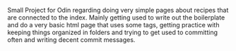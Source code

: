 Small Project for Odin regarding doing very simple pages about recipes that are connected to the index.
Mainly getting used to write out the boilerplate and do a very basic html page that uses some tags, getting practice with keeping
things organized in folders and trying to get used to committing often and writing decent commit messages.